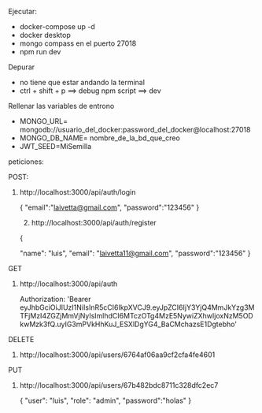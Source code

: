 Ejecutar:

* docker-compose  up -d
* docker desktop
* mongo compass en el puerto 27018
* npm run dev


Depurar

* no tiene que estar andando la terminal
* ctrl + shift + p  ==> debug npm script  ==> dev


Rellenar las variables de entrono

* MONGO_URL= mongodb://usuario_del_docker:password_del_docker@localhost:27018
* MONGO_DB_NAME= nombre_de_la_bd_que_creo
* JWT_SEED=MiSemilla

peticiones:

POST:

1) http://localhost:3000/api/auth/login

   {
   "email":"laivetta@gmail.com",
   "password":"123456"
   }

   2. http://localhost:3000/api/auth/register

   {

   "name": "luis",
   "email": "laivetta11@gmail.com",
   "password":"123456"
   }

GET

1. http://localhost:3000/api/auth

   Authorization: 'Bearer 		eyJhbGciOiJIUzI1NiIsInR5cCI6IkpXVCJ9.eyJpZCI6IjY3YjQ4MmJkYzg3MTFjMzI4ZGZjMmVjNyIsImlhdCI6MTczOTg4MzE5NywiZXhwIjoxNzM5ODkwMzk3fQ.uyIG3mPVkHhKuJ_ESXlDgYG4_BaCMchazsE1Dgtebho'

DELETE

1. http://localhost:3000/api/users/6764af06aa9cf2cfa4fe4601

PUT

1. http://localhost:3000/api/users/67b482bdc8711c328dfc2ec7

   {
   "user": "luis",
   "role": "admin",
   "password":"holas"
   }
